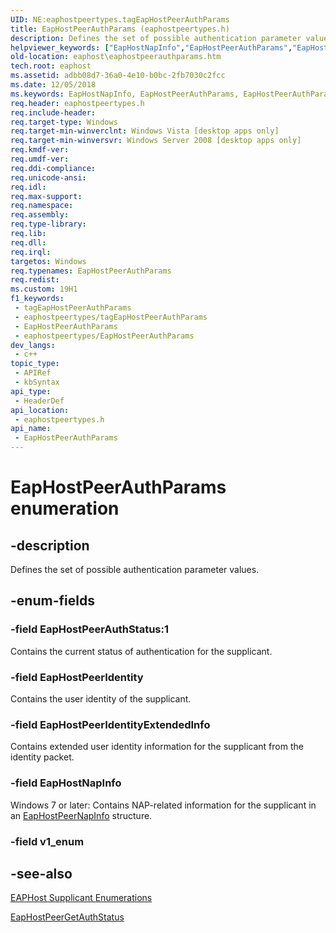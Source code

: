 ```yaml
---
UID: NE:eaphostpeertypes.tagEapHostPeerAuthParams
title: EapHostPeerAuthParams (eaphostpeertypes.h)
description: Defines the set of possible authentication parameter values.
helpviewer_keywords: ["EapHostNapInfo","EapHostPeerAuthParams","EapHostPeerAuthParams enumeration [EAPHost]","EapHostPeerAuthStatus","EapHostPeerIdentity","EapHostPeerIdentityExtendedInfo","eaphost.eaphostpeerauthparams","eaphostpeertypes/EapHostNapInfo","eaphostpeertypes/EapHostPeerAuthParams","eaphostpeertypes/EapHostPeerAuthStatus","eaphostpeertypes/EapHostPeerIdentity","eaphostpeertypes/EapHostPeerIdentityExtendedInfo"]
old-location: eaphost\eaphostpeerauthparams.htm
tech.root: eaphost
ms.assetid: adbb08d7-36a0-4e10-b0bc-2fb7030c2fcc
ms.date: 12/05/2018
ms.keywords: EapHostNapInfo, EapHostPeerAuthParams, EapHostPeerAuthParams enumeration [EAPHost], EapHostPeerAuthStatus, EapHostPeerIdentity, EapHostPeerIdentityExtendedInfo, eaphost.eaphostpeerauthparams, eaphostpeertypes/EapHostNapInfo, eaphostpeertypes/EapHostPeerAuthParams, eaphostpeertypes/EapHostPeerAuthStatus, eaphostpeertypes/EapHostPeerIdentity, eaphostpeertypes/EapHostPeerIdentityExtendedInfo
req.header: eaphostpeertypes.h
req.include-header: 
req.target-type: Windows
req.target-min-winverclnt: Windows Vista [desktop apps only]
req.target-min-winversvr: Windows Server 2008 [desktop apps only]
req.kmdf-ver: 
req.umdf-ver: 
req.ddi-compliance: 
req.unicode-ansi: 
req.idl: 
req.max-support: 
req.namespace: 
req.assembly: 
req.type-library: 
req.lib: 
req.dll: 
req.irql: 
targetos: Windows
req.typenames: EapHostPeerAuthParams
req.redist: 
ms.custom: 19H1
f1_keywords:
 - tagEapHostPeerAuthParams
 - eaphostpeertypes/tagEapHostPeerAuthParams
 - EapHostPeerAuthParams
 - eaphostpeertypes/EapHostPeerAuthParams
dev_langs:
 - c++
topic_type:
 - APIRef
 - kbSyntax
api_type:
 - HeaderDef
api_location:
 - eaphostpeertypes.h
api_name:
 - EapHostPeerAuthParams
---
```


# EapHostPeerAuthParams enumeration


## -description

Defines the set of possible authentication parameter values.

## -enum-fields

### -field EapHostPeerAuthStatus:1

Contains the current status of authentication for the supplicant.

### -field EapHostPeerIdentity

Contains the user identity of the supplicant.

### -field EapHostPeerIdentityExtendedInfo

Contains extended user identity information for the supplicant from the identity packet.

### -field EapHostNapInfo

Windows 7 or later: Contains NAP-related information for the supplicant in an [EapHostPeerNapInfo](/windows/win32/eaphost/eaphostpeernapinfo) structure.

### -field v1_enum

## -see-also

[EAPHost Supplicant Enumerations](/windows/win32/eaphost/eap-host-supplicant-enumerations)



<a href="/previous-versions/windows/desktop/api/eappapis/nf-eappapis-eaphostpeergetauthstatus">EapHostPeerGetAuthStatus</a>
